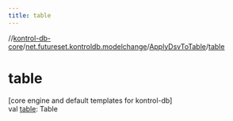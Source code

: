 ```yaml
---
title: table
---
```

//[kontrol-db-core](../../../index.html)/[net.futureset.kontroldb.modelchange](../index.html)/[ApplyDsvToTable](index.html)/[table](table.html)



# table



[core engine and default templates for kontrol-db]\
val [table](table.html): Table




